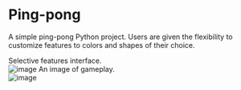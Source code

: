 # Ping-pong
A simple ping-pong Python project. Users are given the flexibility to customize features to colors and shapes of their choice.

Selective features interface.  
![image](https://github.com/Ekene-Azubuko/Ping-pong/assets/117138463/9899cc49-fe01-49ef-aa45-65bec55131cf)
An image of gameplay.  
![image](https://github.com/Ekene-Azubuko/Ping-pong/assets/117138463/3f25379a-4e25-463f-9fd2-dc770ada0c90)
